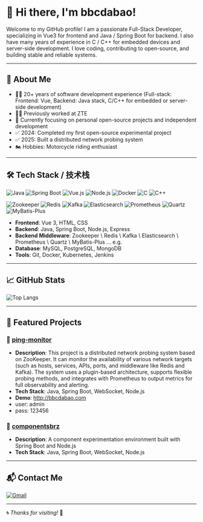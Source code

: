 # 👋 Hi there, I'm bbcdabao!

Welcome to my GitHub profile!
I am a passionate Full-Stack Developer, specializing in Vue3 for frontend and Java / Spring Boot for backend. I also have many years of experience in C / C++ for embedded devices and server-side development. I love coding, contributing to open-source, and building stable and reliable systems.

---

## 🚀 About Me

- 👨‍💻 20+ years of software development experience (Full-stack: Frontend: Vue, Backend: Java stack, C/C++ for embedded or server-side development)
- 🧑‍💻 Previously worked at ZTE
- 🌱 Currently focusing on personal open-source projects and independent development
- ✅ 2024: Completed my first open-source experimental project
- ✅ 2025: Built a distributed network probing system
- 🏍️ Hobbies: Motorcycle riding enthusiast

---

## 🛠 Tech Stack / 技术栈

![Java](https://img.shields.io/badge/Java-ED8B00?style=flat&logo=java&logoColor=white)
![Spring Boot](https://img.shields.io/badge/Spring_Boot-6DB33F?style=flat&logo=spring-boot&logoColor=white)
![Vue.js](https://img.shields.io/badge/Vue.js-35495E?style=flat&logo=vue.js&logoColor=4FC08D)
![Node.js](https://img.shields.io/badge/Node.js-339933?style=flat&logo=node.js&logoColor=white)
![Docker](https://img.shields.io/badge/Docker-2496ED?style=flat&logo=docker&logoColor=white)
![C](https://img.shields.io/badge/C-00599C?style=flat&logo=c&logoColor=white)
![C++](https://img.shields.io/badge/C++-00599C?style=flat&logo=cplusplus&logoColor=white)


![Zookeeper](https://img.shields.io/badge/Zookeeper-000000?logo=apache-zookeeper&logoColor=white&style=for-the-badge)
![Redis](https://img.shields.io/badge/Redis-DC382D?logo=redis&logoColor=white&style=for-the-badge)
![Kafka](https://img.shields.io/badge/Apache_Kafka-231F20?logo=apache-kafka&logoColor=white&style=for-the-badge)
![Elasticsearch](https://img.shields.io/badge/Elasticsearch-005571?logo=elasticsearch&logoColor=white&style=for-the-badge)
![Prometheus](https://img.shields.io/badge/Prometheus-009639?logo=prometheus&logoColor=white&style=for-the-badge)
![Quartz](https://img.shields.io/badge/Quartz-000000?logo=quartz&logoColor=white&style=for-the-badge)
![MyBatis-Plus](https://img.shields.io/badge/MyBatis--Plus-000000?logo=mybatis&logoColor=white&style=for-the-badge)


- **Frontend**: Vue 3, HTML, CSS
- **Backend**: Java, Spring Boot, Node.js, Express
- **Backend Middleware**: Zookeeper \ Redis \ Kafka \  Elasticsearch \ Prometheus \ Quartz \ MyBatis-Plus   ...  e.g.
- **Database**: MySQL, PostgreSQL, MongoDB  
- **Tools**: Git, Docker, Kubernetes, Jenkins  

---

## 📈 GitHub Stats

![Top Langs](https://github-readme-stats.vercel.app/api/top-langs/?username=bbcdabao&layout=compact&theme=radical)

---

## 🌟 Featured Projects

### 🔧 [ping-monitor](https://github.com/bbcdabao/ping-monitor)
- **Description**: This project is a distributed network probing system based on ZooKeeper. It can monitor the availability of various network targets (such as hosts, services, APIs, ports, and middleware like Redis and Kafka). The system uses a plugin-based architecture, supports flexible probing methods, and integrates with Prometheus to output metrics for full observability and alerting.
- **Tech Stack**: Java, Spring Boot, WebSocket, Node.js
- **Demo**: http://bbcdabao.com
- user:    admin
- pass:    123456

### 🔧 [componentsbrz](https://github.com/bbcdabao/componentsbrz)
- **Description**: A component experimentation environment built with Spring Boot and Node.js
- **Tech Stack**: Java, Spring Boot, WebSocket, Node.js
  
---

## 📬 Contact Me

[![Gmail](https://img.shields.io/badge/Email-baobao.minghui@gmail.com-red?logo=gmail&style=flat-square)](mailto:baobao.minghui@gmail.com)

---

🌀 *Thanks for visiting!* 🚀
